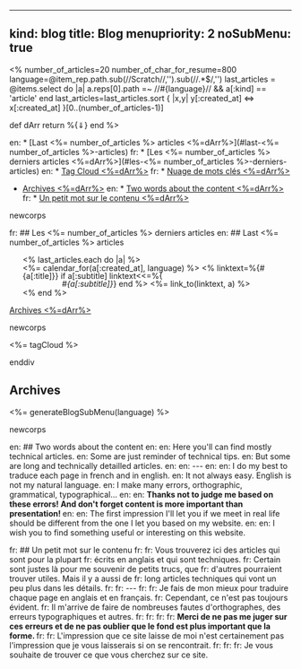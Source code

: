 ----- 
kind: blog
title: Blog
menupriority: 2
noSubMenu: true
-----
<% 
    number_of_articles=20
    number_of_char_for_resume=800
    language=@item_rep.path.sub(/\/Scratch\//,'').sub(/\/.*$/,'') 
    last_articles = @items.select do |a| 
            a.reps[0].path =~ /\/#{language}\//  && a[:kind] == 'article'
    end
    last_articles=last_articles.sort { |x,y| y[:created_at] <=> x[:created_at] }[0..(number_of_articles-1)]

def dArr
    return %{<span class="nicer">&dArr;</span>}
end
%>

en: * [Last <%= number_of_articles %> articles <%=dArr%>](#last-<%= number_of_articles %>-articles) 
fr: * [Les <%= number_of_articles %> derniers articles <%=dArr%>](#les-<%= number_of_articles %>-derniers-articles)
en: * [Tag Cloud <%=dArr%>](#tagcloud)
fr: * [Nuage de mots clés <%=dArr%>](#tagcloud)
* [Archives <%=dArr%>](#archives)
en: * [Two words about the content <%=dArr%>](#two-words-about-the-content)
fr: * [Un petit mot sur le contenu <%=dArr%>](#un-petit-mot-sur-le-contenu)

newcorps

fr: ## Les <%= number_of_articles %> derniers articles
en: ## Last <%= number_of_articles %> articles

<ul style="list-style-type: none; margin: 0;">
<% last_articles.each do |a| %>
    <li style="line-height: 1em; margin: 0;">
        <%= calendar_for(a[:created_at], language) %>
        <%
        linktext=%{<span class="sc">#{a[:title]}</span>}
        if a[:subtitle]
            linktext<<=%{ <br> <span class="small" style="margin-left: 5em"><span class="small"><em>#{a[:subtitle]}</em></span></span>}
        end
        %>
        <%= link_to(linktext, a) %>
    </li>
<% end %>
</ul>

<a href="#archives">Archives <%=dArr%></a>

newcorps

<div>
<%= tagCloud %>
</div>

enddiv

## Archives

<%= generateBlogSubMenu(language) %>

newcorps

en: ## Two words about the content
en: 
en: Here you'll can find mostly technical articles.
en: Some are just reminder of technical tips.
en: But some are long and technically detailled articles.
en: 
en: ---
en: 
en:  I do my best to traduce each page in french and in english.
en: It not always easy. English is not my natural language.
en: I make many errors, orthographic, grammatical, typographical&hellip;
en: 
en: <strong> Thanks not to judge me based on these errors! And don't forget content is more important than presentation! </strong>
en: 
en: The first impression I'll let you if we meet in real life should be different from the one I let you based on my website.
en: 
en: I wish you to find something useful or interesting on this website.

fr: ## Un petit mot sur le contenu
fr: 
fr: Vous trouverez ici des articles qui sont pour la plupart
fr: écrits en anglais et qui sont techniques.
fr: Certain sont justes là pour me souvenir de petits trucs, que
fr: d'autres pourraient trouver utiles. Mais il y a aussi de
fr: long articles techniques qui vont un peu plus dans les détails.
fr: 
fr: ---
fr: 
fr:  Je fais de mon mieux pour traduire chaque page en anglais et en français.
fr: Cependant, ce n'est pas toujours évident. 
fr: Il m'arrive de faire de nombreuses fautes d'orthographes, des erreurs typographiques et autres. 
fr: 
fr: 
fr: 
fr: <strong> Merci de ne pas me juger sur ces erreurs et de ne pas oublier que le fond est plus important que la forme. </strong>
fr: 
fr: L'impression que ce site laisse de moi n'est certainement pas l'impression que je vous laisserais si on se rencontrait.
fr: 
fr: 
fr: Je vous souhaite de trouver ce que vous cherchez sur ce site.
